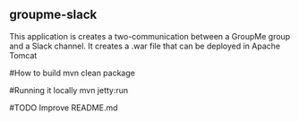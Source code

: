 ## groupme-slack

This application is creates a two-communication between a GroupMe group and a Slack channel.
It creates a .war file that can be deployed in Apache Tomcat

#How to build
	mvn clean package

#Running it locally
	mvn jetty:run
	
#TODO
	Improve README.md 